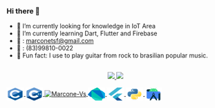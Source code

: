 ### Hi there 👋

- 🔭 I’m currently looking for knowledge in IoT Area
- 🌱 I’m currently learning Dart, Flutter and Firebase
- 📧 : marconetsf@gmail.com
- 📱 : (83)99810-0022
- 🥊 Fun fact: I use to play guitar from rock to brasilian popular music.

##

<div align="center">
  <a href="https://github.com/Marconetsf">
  <img height="180em" src="https://github-readme-stats.vercel.app/api?username=Marconetsf&show_icons=true&theme=dracula&include_all_commits=true&count_private=true"/>
  <img height="180em" src="https://github-readme-stats.vercel.app/api/top-langs/?username=Marconetsf&layout=compact&langs_count=7&theme=dracula"/>
</div>
    
<div style="display: inline_block"><br>
  <img align="center" alt="Marcone-C" height="30" width="40" src="https://github.com/devicons/devicon/blob/master/icons/c/c-original.svg">
  <img align="center" alt="Marcone-Cpp" height="30" width="40" src="https://github.com/devicons/devicon/blob/master/icons/cplusplus/cplusplus-original.svg">
  <img align="center" alt="Marcone-Vs" height="30" width="40" src="https://cdn.jsdelivr.net/gh/devicons/devicon/icons/vscode/vscode-original.svg">
  <img align="center" alt="Marcone-Dart" height="30" width="40" src="https://github.com/devicons/devicon/blob/master/icons/dart/dart-original.svg">
  <img align="center" alt="Marcone-Flutter" height="30" width="40" src="https://github.com/devicons/devicon/blob/master/icons/flutter/flutter-original.svg">
  <img align="center" alt="Marcone-Python" height="30" width="40" src="https://raw.githubusercontent.com/devicons/devicon/master/icons/python/python-original.svg">
  <img align="center" alt="Marcone-Android" height="30" width="40" src="https://github.com/devicons/devicon/blob/master/icons/androidstudio/androidstudio-original.svg">
</div>
  
  ##
